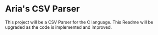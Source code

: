 # Aria's CSV Parser

This project will be a CSV Parser for the C language. This Readme will be upgraded as the code is implemented and improved.